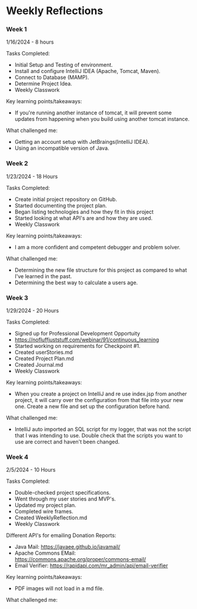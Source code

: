 # Weekly Reflections

### Week 1

1/16/2024 - 8 hours

Tasks Completed:
* Initial Setup and Testing of environment.
* Install and configure IntelliJ IDEA (Apache, Tomcat, Maven).
* Connect to Database (MAMP).
* Determine Project Idea.
* Weekly Classwork

Key learning points/takeaways:
* If you're running another instance of tomcat, it will prevent some updates from 
    happening when you build using another tomcat instance. 

What challenged me:
* Getting an account setup with JetBraings(IntelliJ IDEA). 
* Using an incompatible version of Java.


### Week 2

1/23/2024 - 18 Hours

Tasks Completed:
* Create initial project repository on GitHub.
* Started documenting the project plan.
* Began listing technologies and how they fit in this project
* Started looking at what API's are and how they are used.
* Weekly Classwork

Key learning points/takeaways:
* I am a more confident and competent debugger and problem solver.

What challenged me:
* Determining the new file structure for this project as compared to what I've learned in the past.
* Determining the best way to calculate a users age.


### Week 3

1/29/2024 - 20 Hours

Tasks Completed:
* Signed up for Professional Development Opportuity
* https://nofluffjuststuff.com/webinar/91/continuous_learning
* Started working on requirements for Checkpoint #1.
* Created userStories.md
* Created Project Plan.md
* Created Journal.md
* Weekly Classwork

Key learning points/takeaways:
* When you create a project on IntelliJ and re use index.jsp from another project, it will carry over the 
    configuration from that file into your new one. Create a new file and set up the configuration before hand.

What challenged me:
* IntelliJ auto imported an SQL script for my logger, that was not the script that I was intending to use. Double check
    that the scripts you want to use are correct and haven't been changed.


### Week 4

2/5/2024 - 10 Hours

Tasks Completed:
* Double-checked project specifications.
* Went through my user stories and MVP's.
* Updated my project plan.
* Completed wire frames.
* Created WeeklyReflection.md
* Weekly Classwork

Different API's for emailing Donation Reports:
* Java Mail: https://javaee.github.io/javamail/
* Apache Commons EMail: https://commons.apache.org/proper/commons-email/ 
* Email Verifier: https://rapidapi.com/mr_admin/api/email-verifier

Key learning points/takeaways:
* PDF images will not load in a md file. 

What challenged me:



